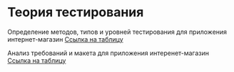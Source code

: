 # Теория тестирования
Определение методов, типов и уровней тестирования для приложения интернет-магазин
[Ссылка на таблицу](https://docs.google.com/spreadsheets/d/1CD4KIbXTCspzZh1GZ2MLYO_E5YWhgZiVIhxTN892l3w/edit?usp=sharing)

Анализ требований и макета для приложения интеренет-магазин
[Ссылка на таблицу](https://docs.google.com/spreadsheets/d/1459vedH5MV-kbEXW5G78GK-8Oxstnw3MHiCobxG2Yls/edit?usp=sharing)

